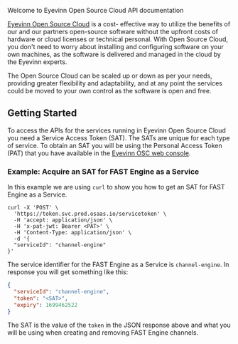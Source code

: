 Welcome to Eyevinn Open Source Cloud API documentation

[Eyevinn Open Source Cloud](https://www.osaas.io) is a cost- effective way to utilize the benefits of our and our partners open-source software without the upfront costs of hardware or cloud licenses or technical personal. With Open Source Cloud, you don't need to worry about installing and configuring software on your own machines, as the software is delivered and managed in the cloud by the Eyevinn experts.

The Open Source Cloud can be scaled up or down as per your needs, providing greater flexibility and adaptability, and at any point the services could be moved to your own control as the software is open and free.

## Getting Started

To access the APIs for the services running in Eyevinn Open Source Cloud you need a Service Access Token (SAT). The SATs are unique for each type of service. To obtain an SAT you will be using the Personal Access Token (PAT) that you have available in the [Eyevinn OSC web console](https://eyevinn.osaas.io).

### Example: Acquire an SAT for FAST Engine as a Service

In this example we are using `curl` to show you how to get an SAT for FAST Engine as a Service.

```
curl -X 'POST' \
  'https://token.svc.prod.osaas.io/servicetoken' \
  -H 'accept: application/json' \
  -H 'x-pat-jwt: Bearer <PAT>' \
  -H 'Content-Type: application/json' \
  -d '{
  "serviceId": "channel-engine"
}'
```

The service identifier for the FAST Engine as a Service is `channel-engine`. In response you will get something like this:

```json
{
  "serviceId": "channel-engine",
  "token": "<SAT>",
  "expiry": 1699462522
}
```

The SAT is the value of the `token` in the JSON response above and what you will be using when creating and removing FAST Engine channels.